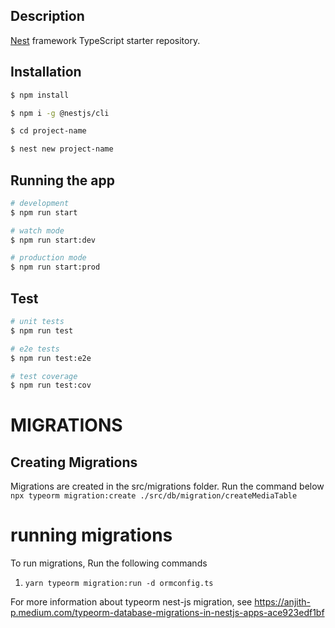 ## Description

[Nest](https://github.com/nestjs/nest) framework TypeScript starter repository.


## Installation

```bash
$ npm install

$ npm i -g @nestjs/cli

$ cd project-name

$ nest new project-name

```


## Running the app

```bash
# development
$ npm run start

# watch mode
$ npm run start:dev

# production mode
$ npm run start:prod
```


## Test

```bash
# unit tests
$ npm run test

# e2e tests
$ npm run test:e2e

# test coverage
$ npm run test:cov
```


# MIGRATIONS

## Creating Migrations

Migrations are created in the src/migrations folder. Run the command below
`npx typeorm migration:create ./src/db/migration/createMediaTable`

# running migrations

To run migrations, Run the following commands

1. `yarn typeorm migration:run -d ormconfig.ts`

For more information about typeorm nest-js migration, see
https://anjith-p.medium.com/typeorm-database-migrations-in-nestjs-apps-ace923edf1bf
